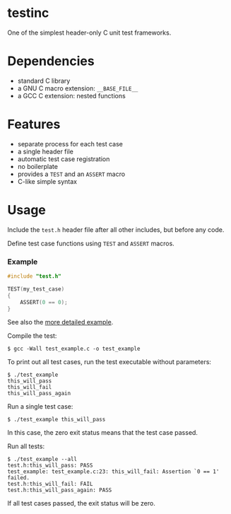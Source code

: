 # testinc

One of the simplest header-only C unit test frameworks.

# Dependencies

- standard C library
- a GNU C macro extension: `__BASE_FILE__`
- a GCC C extension: nested functions

# Features

- separate process for each test case
- a single header file
- automatic test case registration
- no boilerplate
- provides a `TEST` and an `ASSERT` macro
- C-like simple syntax

# Usage

Include the `test.h` header file after all other includes, but before any code.

Define test case functions using `TEST` and `ASSERT` macros.

### Example

```c
#include "test.h"

TEST(my_test_case)
{
    ASSERT(0 == 0);
}
```

See also the [more detailed example](test_example.c).

Compile the test:

```
$ gcc -Wall test_example.c -o test_example
```

To print out all test cases, run the test executable without parameters:
```
$ ./test_example
this_will_pass
this_will_fail
this_will_pass_again
```

Run a single test case:
```
$ ./test_example this_will_pass
```
In this case, the zero exit status means that the test case passed.

Run all tests:
```
$ ./test_example --all
test.h:this_will_pass: PASS
test_example: test_example.c:23: this_will_fail: Assertion `0 == 1' failed.
test.h:this_will_fail: FAIL
test.h:this_will_pass_again: PASS
```
If all test cases passed, the exit status will be zero.
